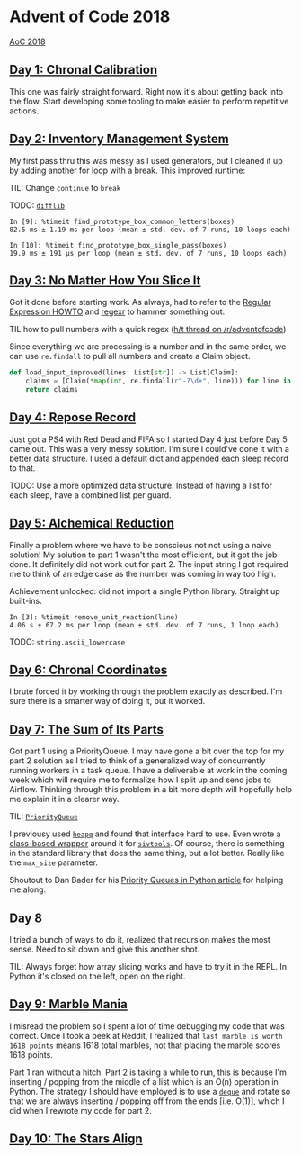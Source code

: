 # Advent of Code 2018

[AoC 2018](https://adventofcode.com/2018)

## [Day 1: Chronal Calibration](https://adventofcode.com/2018/day/1)

This one was fairly straight forward. Right now it's about getting back into the flow. Start developing some tooling to make easier to perform repetitive actions.

## [Day 2: Inventory Management System](https://adventofcode.com/2018/day/2)

My first pass thru this was messy as I used generators, but I cleaned it up by adding another for loop with a break. This improved runtime:

TIL: Change `continue` to `break`

TODO: [`difflib`](https://docs.python.org/3.7/library/difflib.html)

```console
In [9]: %timeit find_prototype_box_common_letters(boxes)
82.5 ms ± 1.19 ms per loop (mean ± std. dev. of 7 runs, 10 loops each)

In [10]: %timeit find_prototype_box_single_pass(boxes)
19.9 ms ± 191 µs per loop (mean ± std. dev. of 7 runs, 10 loops each)
```

## [Day 3: No Matter How You Slice It](https://adventofcode.com/2018/day/3)

Got it done before starting work. As always, had to refer to the [Regular Expression HOWTO](https://docs.python.org/3/howto/regex.html) and [regexr](https://regexr.com) to hammer something out.

TIL how to pull numbers with a quick regex ([h/t thread on /r/adventofcode](https://www.reddit.com/r/adventofcode/comments/a2lesz/2018_day_3_solutions/eazev7m/))

Since everything we are processing is a number and in the same order, we can use `re.findall` to pull all numbers and create a Claim object.

```python
def load_input_improved(lines: List[str]) -> List[Claim]:
    claims = [Claim(*map(int, re.findall(r"-?\d+", line))) for line in lines]
    return claims
```

## [Day 4: Repose Record](https://adventofcode.com/2018/day/4)

Just got a PS4 with Red Dead and FIFA so I started Day 4 just before Day 5 came out. This was a very messy solution. I'm sure I could've done it with a better data structure. I used a default dict and appended each sleep record to that.

TODO: Use a more optimized data structure. Instead of having a list for each sleep, have a combined list per guard.

## [Day 5: Alchemical Reduction](https://adventofcode.com/2018/day/5)

Finally a problem where we have to be conscious not not using a naive solution! My solution to part 1 wasn't the most efficient, but it got the job done. It definitely did not work out for part 2. The input string I got required me to think of an edge case as the number was coming in way too high.

Achievement unlocked: did not import a single Python library. Straight up built-ins.

```console
In [3]: %timeit remove_unit_reaction(line)
4.06 s ± 67.2 ms per loop (mean ± std. dev. of 7 runs, 1 loop each)
```

TODO: `string.ascii_lowercase`

## [Day 6: Chronal Coordinates](https://adventofcode.com/2018/day/6)

I brute forced it by working through the problem exactly as described. I'm sure there is a smarter way of doing it, but it worked.

## [Day 7: The Sum of Its Parts](https://adventofcode.com/2018/day/7)

Got part 1 using a PriorityQueue. I may have gone a bit over the top for my part 2 solution as I tried to think of a generalized way of concurrently running workers in a task queue. I have a deliverable at work in the coming week which will require me to formalize how I split up and send jobs to Airflow. Thinking through this problem in a bit more depth will hopefully help me explain it in a clearer way.

TIL: [`PriorityQueue`](https://docs.python.org/3/library/queue.html#queue.PriorityQueue)

I previousy used [`heapq`](https://docs.python.org/3/library/heapq.html) and found that interface hard to use. Even wrote a [class-based wrapper](https://github.com/alysivji/sivtools/blob/master/sivtools/data_structures/priority_queue.py) around it for [`sivtools`](https://github.com/alysivji/sivtools). Of course, there is something in the standard library that does the same thing, but a lot better. Really like the `max_size` parameter.

Shoutout to Dan Bader for his [Priority Queues in Python article](https://dbader.org/blog/priority-queues-in-python) for helping me along.

## Day 8

I tried a bunch of ways to do it, realized that recursion makes the most sense. Need to sit down and give this another shot.

TIL: Always forget how array slicing works and have to try it in the REPL. In Python it's closed on the left, open on the right.

## [Day 9: Marble Mania](https://adventofcode.com/2018/day/9)

I misread the problem so I spent a lot of time debugging my code that was correct. Once I took a peek at Reddit, I realized that `last marble is worth 1618 points` means 1618 total marbles, not that placing the marble scores 1618 points.

Part 1 ran without a hitch. Part 2 is taking a while to run, this is because I'm inserting / popping from the middle of a list which is an O(n) operation in Python. The strategy I should have employed is to use a [`deque`](https://docs.python.org/3/library/collections.html#collections.deque) and rotate so that we are always inserting / popping off from the ends [i.e. O(1)], which I did when I rewrote my code for part 2.

## [Day 10: The Stars Align](https://adventofcode.com/2018/day/10)

